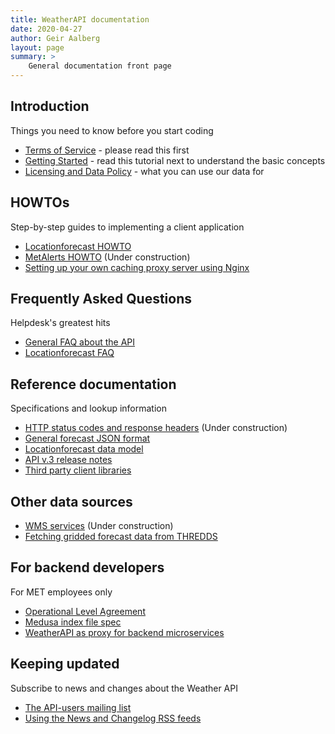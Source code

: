 ```yaml
---
title: WeatherAPI documentation
date: 2020-04-27
author: Geir Aalberg
layout: page
summary: >
    General documentation front page
---
```


## Introduction

Things you need to know before you start coding

- [Terms of Service](./TermsOfService) - please read this first
- [Getting Started](./GettingStarted) - read this tutorial next to understand the basic concepts
- [Licensing and Data Policy](./License) - what you can use our data for

## HOWTOs

Step-by-step guides to implementing a client application

- [Locationforecast HOWTO](locationforecast/HowTO)
- [MetAlerts HOWTO]() (Under construction)
- [Setting up your own caching proxy server using Nginx](https://github.com/havardf/locationforecast-tutorial)

## Frequently Asked Questions

Helpdesk's greatest hits

- [General FAQ about the API](./FAQ)
- [Locationforecast FAQ](locationforecast/FAQ)

## Reference documentation

Specifications and lookup information

- [HTTP status codes and response headers]() (Under construction)
- [General forecast JSON format](./ForecastJSON)
- [Locationforecast data model](./locationforecast/datamodel)
- [API v.3 release notes](./v3relnotes)
- [Third party client libraries](./ClientLibraries)

## Other data sources

- [WMS services]()  (Under construction)
- [Fetching gridded forecast data from THREDDS](./thredds)

## For backend developers

For MET employees only

- [Operational Level Agreement](./OLA)
- [Medusa index file spec](./indexfiles)
- [WeatherAPI as proxy for backend microservices](./ProxyForBackends)

## Keeping updated

Subscribe to news and changes about the Weather API

- [The API-users mailing list](./MailingList)
- [Using the News and Changelog RSS feeds](./RSS)
